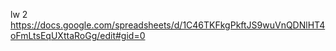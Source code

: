 lw 2 https://docs.google.com/spreadsheets/d/1C46TKFkgPkftJS9wuVnQDNlHT4oFmLtsEqUXttaRoGg/edit#gid=0
